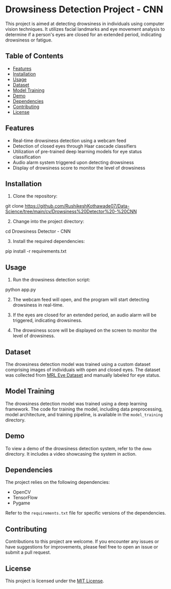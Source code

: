 # Drowsiness Detection Project - CNN

This project is aimed at detecting drowsiness in individuals using computer vision techniques. It utilizes facial landmarks and eye movement analysis to determine if a person's eyes are closed for an extended period, indicating drowsiness or fatigue.

## Table of Contents

- [Features](#features)
- [Installation](#installation)
- [Usage](#usage)
- [Dataset](#dataset)
- [Model Training](#model-training)
- [Demo](#demo)
- [Dependencies](#dependencies)
- [Contributing](#contributing)
- [License](#license)

## Features

- Real-time drowsiness detection using a webcam feed
- Detection of closed eyes through Haar cascade classifiers
- Utilization of pre-trained deep learning models for eye status classification
- Audio alarm system triggered upon detecting drowsiness
- Display of drowsiness score to monitor the level of drowsiness

## Installation

1. Clone the repository:

git clone https://github.com/RushikeshKothawade07/Data-Science/tree/main/cv/Drowsiness%20Detector%20-%20CNN


2. Change into the project directory:

cd Drowsiness Detector - CNN

3. Install the required dependencies:

pip install -r requirements.txt


## Usage

1. Run the drowsiness detection script:

python app.py


2. The webcam feed will open, and the program will start detecting drowsiness in real-time.

3. If the eyes are closed for an extended period, an audio alarm will be triggered, indicating drowsiness.

4. The drowsiness score will be displayed on the screen to monitor the level of drowsiness.

## Dataset

The drowsiness detection model was trained using a custom dataset comprising images of individuals with open and closed eyes. The dataset was collected from [MRL Eye Dataset](http://mrl.cs.vsb.cz/eyedataset) and manually labeled for eye status.

## Model Training

The drowsiness detection model was trained using a deep learning framework. The code for training the model, including data preprocessing, model architecture, and training pipeline, is available in the `model_training` directory.

## Demo

To view a demo of the drowsiness detection system, refer to the `demo` directory. It includes a video showcasing the system in action.

## Dependencies

The project relies on the following dependencies:

- OpenCV
- TensorFlow
- Pygame

Refer to the `requirements.txt` file for specific versions of the dependencies.

## Contributing

Contributions to this project are welcome. If you encounter any issues or have suggestions for improvements, please feel free to open an issue or submit a pull request.

## License

This project is licensed under the [MIT License](LICENSE).
